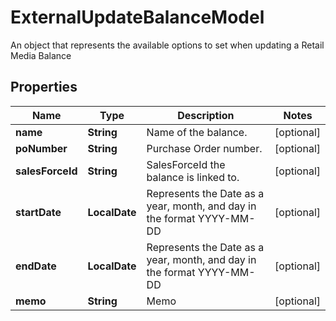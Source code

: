 

# ExternalUpdateBalanceModel

An object that represents the available options to set when updating a Retail Media Balance

## Properties

| Name | Type | Description | Notes |
|------------ | ------------- | ------------- | -------------|
|**name** | **String** | Name of the balance. |  [optional] |
|**poNumber** | **String** | Purchase Order number. |  [optional] |
|**salesForceId** | **String** | SalesForceId the balance is linked to. |  [optional] |
|**startDate** | **LocalDate** | Represents the Date as a year, month, and day in the format YYYY-MM-DD |  [optional] |
|**endDate** | **LocalDate** | Represents the Date as a year, month, and day in the format YYYY-MM-DD |  [optional] |
|**memo** | **String** | Memo |  [optional] |




